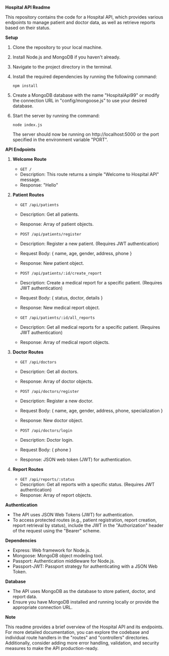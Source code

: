 **Hospital API Readme**

This repository contains the code for a Hospital API, which provides various endpoints to manage patient and doctor data, as well as retrieve reports based on their status.

**Setup**

1. Clone the repository to your local machine.

2. Install Node.js and MongoDB if you haven't already.

3. Navigate to the project directory in the terminal.

4. Install the required dependencies by running the following command:
   ```
   npm install
   ```

5. Create a MongoDB database with the name "HospitalApi99" or modify the connection URL in "config/mongoose.js" to use your desired database.

6. Start the server by running the command:
   ```
   node index.js
   ```

   The server should now be running on http://localhost:5000 or the port specified in the environment variable "PORT".

**API Endpoints**

1. **Welcome Route**
   - `GET /`
   - Description: This route returns a simple "Welcome to Hospital API" message.
   - Response: "Hello"

2. **Patient Routes**
   - `GET /api/patients`
   - Description: Get all patients.
   - Response: Array of patient objects.

   - `POST /api/patients/register`
   - Description: Register a new patient. (Requires JWT authentication)
   - Request Body: { name, age, gender, address, phone }
   - Response: New patient object.

   - `POST /api/patients/:id/create_report`
   - Description: Create a medical report for a specific patient. (Requires JWT authentication)
   - Request Body: { status, doctor, details }
   - Response: New medical report object.

   - `GET /api/patients/:id/all_reports`
   - Description: Get all medical reports for a specific patient. (Requires JWT authentication)
   - Response: Array of medical report objects.

3. **Doctor Routes**
   - `GET /api/doctors`
   - Description: Get all doctors.
   - Response: Array of doctor objects.

   - `POST /api/doctors/register`
   - Description: Register a new doctor.
   - Request Body: { name, age, gender, address, phone, specialization }
   - Response: New doctor object.

   - `POST /api/doctors/login`
   - Description: Doctor login.
   - Request Body: { phone }
   - Response: JSON web token (JWT) for authentication.

4. **Report Routes**
   - `GET /api/reports/:status`
   - Description: Get all reports with a specific status. (Requires JWT authentication)
   - Response: Array of report objects.

**Authentication**

- The API uses JSON Web Tokens (JWT) for authentication.
- To access protected routes (e.g., patient registration, report creation, report retrieval by status), include the JWT in the "Authorization" header of the request using the "Bearer" scheme.

**Dependencies**

- Express: Web framework for Node.js.
- Mongoose: MongoDB object modeling tool.
- Passport: Authentication middleware for Node.js.
- Passport-JWT: Passport strategy for authenticating with a JSON Web Token.

**Database**

- The API uses MongoDB as the database to store patient, doctor, and report data.
- Ensure you have MongoDB installed and running locally or provide the appropriate connection URL.

**Note**

This readme provides a brief overview of the Hospital API and its endpoints. For more detailed documentation, you can explore the codebase and individual route handlers in the "routes" and "controllers" directories. Additionally, consider adding more error handling, validation, and security measures to make the API production-ready.
